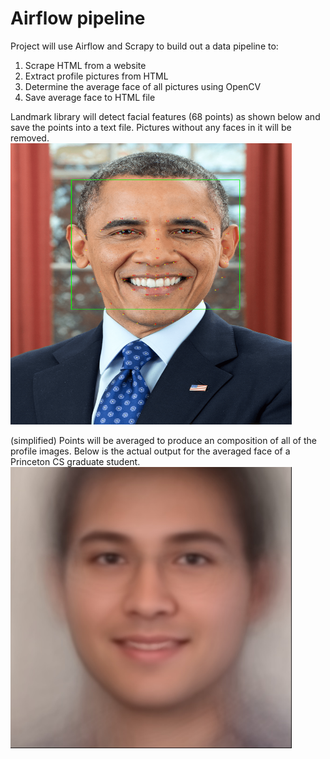 # Airflow pipeline

Project will use Airflow and Scrapy to build out a data pipeline to:
 1. Scrape HTML from a website
 2. Extract profile pictures from HTML
 3. Determine the average face of all pictures using OpenCV
 4. Save average face to HTML file
 
Landmark library will detect facial features (68 points) as shown below and save the points into a text file.
Pictures without any faces in it will be removed.  
<img src="/averageface/images/barak-obama-landmarks.png" height="450" width="450"/>

(simplified) Points will be averaged to produce an composition of all of the profile images. Below is the actual 
output for the averaged face of a Princeton CS graduate student.  
<img src="/averageface/images/averageface-csgrad.jpg" height="450" width="450"/>
